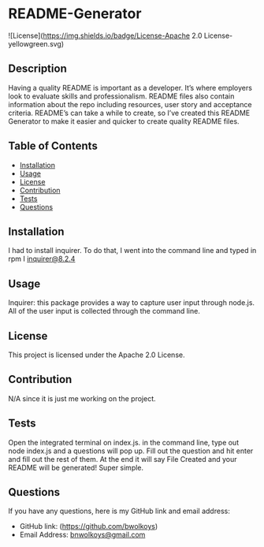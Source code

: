 # README-Generator

![License](https://img.shields.io/badge/License-Apache 2.0 License-yellowgreen.svg)

## Description
Having a quality README is important as a developer. It’s where employers look to evaluate skills and professionalism. README files also contain information about the repo including resources, user story and acceptance criteria. README’s can take a while to create, so I’ve created this README Generator to make it easier and quicker to  create quality README files. 

## Table of Contents
- [Installation](#installation)
- [Usage](#usage)
- [License](#license)
- [Contribution](#contribution)
- [Tests](#tests)
- [Questions](#questions)

## Installation
I had to install inquirer. To do that, I went into the command line and typed in rpm I inquirer@8.2.4

## Usage
Inquirer: this package provides a way to  capture user input through node.js. All of the user input is collected through the command line.

## License
This project is licensed under the Apache 2.0 License.

## Contribution
N/A since it is just me working on the project.

## Tests
Open the integrated terminal on index.js. in the command line, type out node index.js and a questions will pop up. Fill out the question and hit enter and fill out the rest of them. At the end it will say File Created and your README will be generated! Super simple.

## Questions
If you have any questions, here is my GitHub link and email address:
- GitHub link: (https://github.com/bwolkoys)
- Email Address: bnwolkoys@gmail.com

